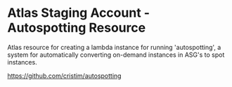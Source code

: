 # Atlas Staging Account - Autospotting Resource

Atlas resource for creating a lambda instance for running 'autospotting', a system for automatically
converting on-demand instances in ASG's to spot instances.

https://github.com/cristim/autospotting
